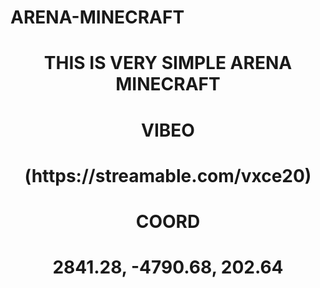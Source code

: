 # ARENA-MINECRAFT
<h1 align="center">THIS IS VERY SIMPLE ARENA MINECRAFT</h1>


<h1 align="center" >VIBEO</h1>

<h1 align="center" >(https://streamable.com/vxce20)</h1>

<h1 align="center" >COORD</h1>

<h1 align="center" >2841.28, -4790.68, 202.64</h1>

